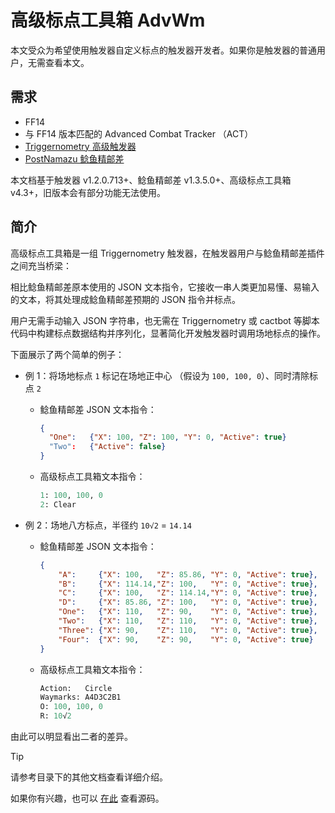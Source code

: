 # 高级标点工具箱 AdvWm

本文受众为希望使用触发器自定义标点的触发器开发者。如果你是触发器的普通用户，无需查看本文。  

## 需求

- FF14
- 与 FF14 版本匹配的 Advanced Combat Tracker （ACT）
- [Triggernometry 高级触发器](https://github.com/MnFeN/Triggernometry)
- [PostNamazu 鲶鱼精邮差](https://github.com/Natsukage/PostNamazu)

本文档基于触发器 v1.2.0.713+、鲶鱼精邮差 v1.3.5.0+、高级标点工具箱 v4.3+，旧版本会有部分功能无法使用。

## 简介

高级标点工具箱是一组 Triggernometry 触发器，在触发器用户与鲶鱼精邮差插件之间充当桥梁：

相比鲶鱼精邮差原本使用的 JSON 文本指令，它接收一串人类更加易懂、易输入的文本，将其处理成鲶鱼精邮差预期的 JSON 指令并标点。

用户无需手动输入 JSON 字符串，也无需在 Triggernometry 或 cactbot 等脚本代码中构建标点数据结构并序列化，显著简化开发触发器时调用场地标点的操作。

下面展示了两个简单的例子：

- 例 1：将场地标点 `1` 标记在场地正中心 （假设为 `100, 100, 0`）、同时清除标点 `2`

  - 鲶鱼精邮差 JSON 文本指令：

    ```json
    {
      "One":   {"X": 100, "Z": 100, "Y": 0, "Active": true}
      "Two":   {"Active": false}
    }
    ```

  - 高级标点工具箱文本指令：

    ```python
    1: 100, 100, 0
    2: Clear
    ```

- 例 2：场地八方标点，半径约 `10√2` = `14.14`

  - 鲶鱼精邮差 JSON 文本指令：

    ```json
    {
        "A":     {"X": 100,   "Z": 85.86, "Y": 0, "Active": true},
        "B":     {"X": 114.14,"Z": 100,   "Y": 0, "Active": true},
        "C":     {"X": 100,   "Z": 114.14,"Y": 0, "Active": true},
        "D":     {"X": 85.86, "Z": 100,   "Y": 0, "Active": true},
        "One":   {"X": 110,   "Z": 90,    "Y": 0, "Active": true},
        "Two":   {"X": 110,   "Z": 110,   "Y": 0, "Active": true},
        "Three": {"X": 90,    "Z": 110,   "Y": 0, "Active": true},
        "Four":  {"X": 90,    "Z": 90,    "Y": 0, "Active": true}
    }
    ```

  - 高级标点工具箱文本指令：

    ```python
    Action:   Circle
    Waymarks: A4D3C2B1
    O: 100, 100, 0
    R: 10√2
    ```
    
由此可以明显看出二者的差异。

> [!TIP]
> 请参考目录下的其他文档查看详细介绍。
>
> 如果你有兴趣，也可以 [在此](AdvWm.cs) 查看源码。
